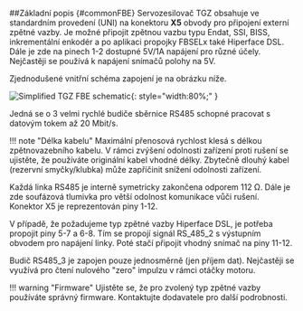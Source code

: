 ##Základní popis {#commonFBE}
Servozesilovač TGZ obsahuje ve standardním provedení (UNI) na konektoru **X5** obvody pro připojení externí zpětné vazby.
Je možné připojit zpětnou vazbu typu Endat, SSI, BISS, inkrementální enkodér a po aplikaci propojky FBSELx také Hiperface DSL.
Dále je zde na pinech 1-2 dostupné 5V/1A napájení pro různé účely.
Nejčastěji se používá k napájení snímačů polohy na 5V.   

Zjednodušené vnitřní schéma zapojení je na obrázku níže.

![Simplified TGZ FBE schematic](../../../common/img/FBEinternals.svg){: style="width:80%;" }

Jedná se o 3 velmi rychlé budiče sběrnice RS485 schopné pracovat s datovým tokem až 20 Mbit/s.

!!! note "Délka kabelu"
	Maximální přenosová rychlost klesá s délkou zpětnovazebního kabelu.
	V rámci zvýšení odolnosti zařízení proti rušení se ujistěte, že používáte originální kabel vhodné délky.
	Zbytečně dlouhý kabel (rezervní smyčky/klubka) může zapříčinit snížení odolnosti zařízení.

Každá linka RS485 je interně symetricky zakončena odporem 112 Ω.
Dále je zde soufázová tlumivka pro větší odolnost komunikace vůči rušení.
Konektor X5 je reprezentován piny 1-12.   

V případě, že požadujeme typ zpětné vazby Hiperface DSL, je potřeba propojit piny 5-7 a 6-8.
Tím se propojí signál RS_485_2 s výstupním obvodem pro napájení linky.
Poté stačí připojit vhodný snímač na piny 11-12.   

Budič RS485_3 je zapojen pouze jednosměrně (jen příjem dat).
Nejčastěji se využívá pro čtení nulového "zero" impulzu v rámci otáčky motoru.

!!! warning "Firmware"
	Ujistěte se, že pro zvolený typ zpětné vazby používáte správný firmware.
	Kontaktujte dodavatele pro další podrobnosti.